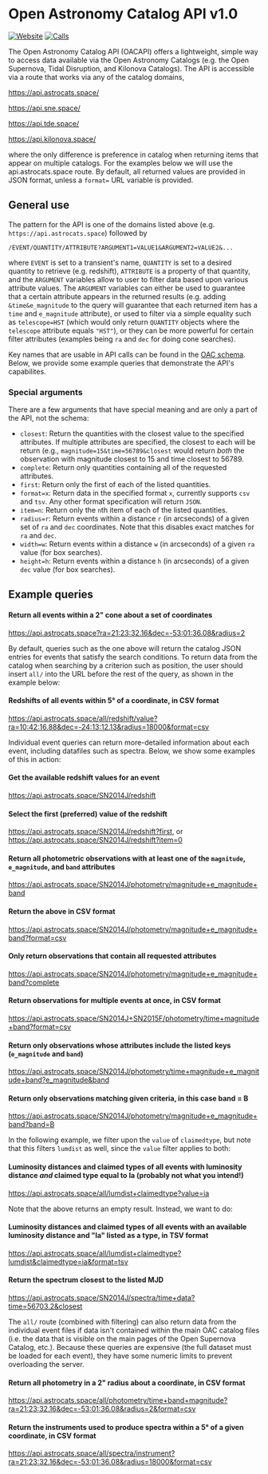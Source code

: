 # Open Astronomy Catalog API v1.0

[![Website](https://img.shields.io/website-up-down-green-red/https/api.astrocats.space.svg?label=API%20status)](https://github.com/astrocatalogs/OACAPI)
[![Calls](https://img.shields.io/badge/dynamic/json.svg?label=API%20calls%20in%20last%2024%20hours&colorB=ff69b4&prefix=&suffix=&query=$.count&uri=https%3A%2F%2Fastrocats.space%2Fapi-count.php)](https://github.com/astrocatalogs/OACAPI)

The Open Astronomy Catalog API (OACAPI) offers a lightweight, simple way to access data available via the Open Astronomy Catalogs (e.g. the Open Supernova, Tidal Disruption, and Kilonova Catalogs). The API is accessible via a route that works via any of the catalog domains,

https://api.astrocats.space/

https://api.sne.space/

https://api.tde.space/

https://api.kilonova.space/

where the only difference is preference in catalog when returning items that appear on multiple catalogs. For the examples below we will use the api.astrocats.space route. By default, all returned values are provided in JSON format, unless a `format=` URL variable is provided.

## General use

The pattern for the API is one of the domains listed above (e.g. `https://api.astrocats.space`) followed by

`/EVENT/QUANTITY/ATTRIBUTE?ARGUMENT1=VALUE1&ARGUMENT2=VALUE2&...`

where `EVENT` is set to a transient's name, `QUANTITY` is set to a desired quantity to retrieve (e.g. redshift), `ATTRIBUTE` is a property of that quantity, and the `ARGUMENT` variables allow to user to filter data based upon various attribute values. The `ARGUMENT` variables can either be used to guarantee that a certain attribute appears in the returned results (e.g. adding `&time&e_magnitude` to the query will guarantee that each returned item has a `time` and `e_magnitude` attribute), or used to filter via a simple equality such as `telescope=HST` (which would only return `QUANTITY` objects where the `telescope` attribute equals `"HST"`), or they can be more powerful for certain filter attributes (examples being `ra` and `dec` for doing cone searches).

Key names that are usable in API calls can be found in the [OAC schema](https://github.com/astrocatalogs/schema). Below, we provide some example queries that demonstrate the API's capabilites.

### Special arguments

There are a few arguments that have special meaning and are only a part of the API, not the schema:

* `closest`: Return the quantities with the closest value to the specified attributes. If multiple attributes are specified, the closest to each will be return (e.g., `magnitude=15&time=56789&closest` would return *both* the observation with magnitude closest to 15 and time closest to 56789.
* `complete`: Return only quantities containing all of the requested attributes.
* `first`: Return only the first of each of the listed quantities.
* `format=x`: Return data in the specified format `x`, currently supports `csv` and `tsv`. Any other format specification will return `JSON`.
* `item=n`: Return only the `n`th item of each of the listed quantities.
* `radius=r`: Return events within a distance `r` (in arcseconds) of a given set of `ra` and `dec` coordinates. Note that this disables exact matches for `ra` and `dec`.
* `width=w`: Return events within a distance `w` (in arcseconds) of a given `ra` value (for box searches).
* `height=h`: Return events within a distance `h` (in arcseconds) of a given `dec` value (for box searches).

## Example queries

#### Return all events within a 2" cone about a set of coordinates

https://api.astrocats.space?ra=21:23:32.16&dec=-53:01:36.08&radius=2

By default, queries such as the one above will return the catalog JSON entries for events that satisfy the search conditions. To return data from the catalog when searching by a criterion such as position, the user should insert `all/` into the URL before the rest of the query, as shown in the example below:

#### Redshifts of all events within 5° of a coordinate, in CSV format

https://api.astrocats.space/all/redshift/value?ra=10:42:16.88&dec=-24:13:12.13&radius=18000&format=csv

Individual event queries can return more-detailed information about each event, including datafiles such as spectra. Below, we show some examples of this in action:

#### Get the available redshift values for an event

https://api.astrocats.space/SN2014J/redshift

#### Select the first (preferred) value of the redshift

https://api.astrocats.space/SN2014J/redshift?first, or
https://api.astrocats.space/SN2014J/redshift?item=0

#### Return all photometric observations with at least one of the `magnitude`, `e_magnitude`, and `band` attributes

https://api.astrocats.space/SN2014J/photometry/magnitude+e_magnitude+band

#### Return the above in CSV format

https://api.astrocats.space/SN2014J/photometry/magnitude+e_magnitude+band?format=csv

#### Only return observations that contain all requested attributes

https://api.astrocats.space/SN2014J/photometry/magnitude+e_magnitude+band?complete

#### Return observations for multiple events at once, in CSV format

https://api.astrocats.space/SN2014J+SN2015F/photometry/time+magnitude+band?format=csv

#### Return only observations whose attributes include the listed keys (`e_magnitude` and `band`)

https://api.astrocats.space/SN2014J/photometry/time+magnitude+e_magnitude+band?e_magnitude&band

#### Return only observations matching given criteria, in this case band = B

https://api.astrocats.space/SN2014J/photometry/magnitude+e_magnitude+band?band=B

In the following example, we filter upon the `value` of `claimedtype`, but note that this filters `lumdist` as well, since the `value` filter applies to both:

#### Luminosity distances and claimed types of all events with luminosity distance *and* claimed type equal to Ia (probably not what you intend!)

https://api.astrocats.space/all/lumdist+claimedtype?value=ia

Note that the above returns an empty result. Instead, we want to do:

#### Luminosity distances and claimed types of all events with an available luminosity distance and "Ia" listed as a type, in TSV format

https://api.astrocats.space/all/lumdist+claimedtype?lumdist&claimedtype=ia&format=tsv

#### Return the spectrum closest to the listed MJD

https://api.astrocats.space/SN2014J/spectra/time+data?time=56703.2&closest

The `all/` route (combined with filtering) can also return data from the individual event files if data isn't contained within the main OAC catalog files (i.e. the data that is visible on the main pages of the Open Supernova Catalog, etc.). Because these queries are expensive (the full dataset must be loaded for each event), they have some numeric limits to prevent overloading the server.

#### Return all photometry in a 2" radius about a coordinate, in CSV format

https://api.astrocats.space/all/photometry/time+band+magnitude?ra=21:23:32.16&dec=-53:01:36.08&radius=2&format=csv

#### Return the instruments used to produce spectra within a 5° of a given coordinate, in CSV format

https://api.astrocats.space/all/spectra/instrument?ra=21:23:32.16&dec=-53:01:36.08&radius=18000&format=csv
